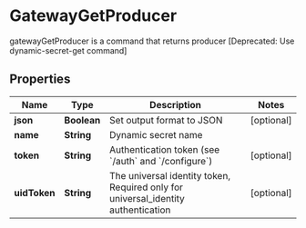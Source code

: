 

# GatewayGetProducer

gatewayGetProducer is a command that returns producer [Deprecated: Use dynamic-secret-get command]

## Properties

| Name | Type | Description | Notes |
|------------ | ------------- | ------------- | -------------|
|**json** | **Boolean** | Set output format to JSON |  [optional] |
|**name** | **String** | Dynamic secret name |  |
|**token** | **String** | Authentication token (see &#x60;/auth&#x60; and &#x60;/configure&#x60;) |  [optional] |
|**uidToken** | **String** | The universal identity token, Required only for universal_identity authentication |  [optional] |



